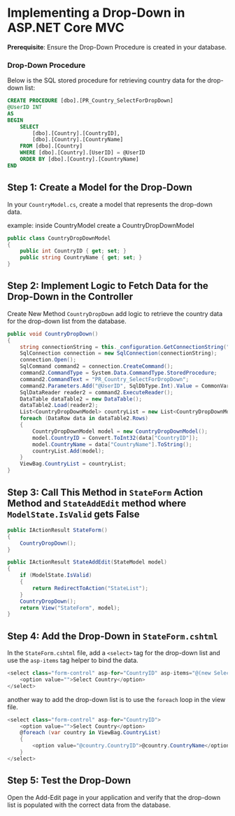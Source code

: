 # Implementing a Drop-Down in ASP.NET Core MVC

**Prerequisite**: Ensure the Drop-Down Procedure is created in your database.

### Drop-Down Procedure

Below is the SQL stored procedure for retrieving country data for the drop-down list:

```sql
CREATE PROCEDURE [dbo].[PR_Country_SelectForDropDown]
@UserID INT
AS
BEGIN
    SELECT 
        [dbo].[Country].[CountryID],
        [dbo].[Country].[CountryName]
    FROM [dbo].[Country]
    WHERE [dbo].[Country].[UserID] = @UserID
    ORDER BY [dbo].[Country].[CountryName]
END
```

## Step 1: Create a Model for the Drop-Down

In your `CountryModel.cs`, create a model that represents the drop-down data.


example: inside CountryModel create a CountryDropDownModel

```csharp
public class CountryDropDownModel
{
    public int CountryID { get; set; }
    public string CountryName { get; set; }
}
```

## Step 2: Implement Logic to Fetch Data for the Drop-Down in the Controller

Create New Method `CountryDropDown` add logic to retrieve the country data for the drop-down list from the database.

```csharp
public void CountryDropDown()
{
    string connectionString = this._configuration.GetConnectionString("ConnectionString");
    SqlConnection connection = new SqlConnection(connectionString);
    connection.Open();
    SqlCommand command2 = connection.CreateCommand();
    command2.CommandType = System.Data.CommandType.StoredProcedure;
    command2.CommandText = "PR_Country_SelectForDropDown";
    command2.Parameters.Add("@UserID", SqlDbType.Int).Value = CommonVariable.UserID();
    SqlDataReader reader2 = command2.ExecuteReader();
    DataTable dataTable2 = new DataTable();
    dataTable2.Load(reader2);
    List<CountryDropDownModel> countryList = new List<CountryDropDownModel>();
    foreach (DataRow data in dataTable2.Rows)
    {
        CountryDropDownModel model = new CountryDropDownModel();
        model.CountryID = Convert.ToInt32(data["CountryID"]);
        model.CountryName = data["CountryName"].ToString();
        countryList.Add(model);
    }
    ViewBag.CountryList = countryList;
}
```

## Step 3: Call This Method in `StateForm` Action Method and `StateAddEdit` method where `ModelState.IsValid` gets False

```csharp
public IActionResult StateForm()
{
    CountryDropDown();
}
```

```csharp
public IActionResult StateAddEdit(StateModel model)
{
    if (ModelState.IsValid)
    {
        return RedirectToAction("StateList");
    }
    CountryDropDown();
    return View("StateForm", model);
}
```

## Step 4: Add the Drop-Down in `StateForm.cshtml`

In the `StateForm.cshtml` file, add a `<select>` tag for the drop-down list and use the `asp-items` tag helper to bind the data.

```csharp
<select class="form-control" asp-for="CountryID" asp-items="@(new SelectList(ViewBag.CountryList, "CountryID", "CountryName"))">
    <option value="">Select Country</option>
</select>
```

another way to add the drop-down list is to use the `foreach` loop in the view file.

```csharp
<select class="form-control" asp-for="CountryID">
    <option value="">Select Country</option>
    @foreach (var country in ViewBag.CountryList)
    {
        <option value="@country.CountryID">@country.CountryName</option>
    }
</select>
```

## Step 5: Test the Drop-Down

Open the Add-Edit page in your application and verify that the drop-down list is populated with the correct data from the database.
